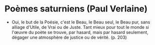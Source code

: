 # Poèmes saturniens (Paul Verlaine)
* Oui, le but de la Poésie, c'est le Beau, le Beau seul, le Beau pur, sans alliage d'Utile, de Vrai ou de Juste. Tant mieux pour tout le monde si l'œuvre du poète se trouve, par hasard, mais par hasard seulement, dégager une atmosphère de justice ou de vérité. (p. 203)